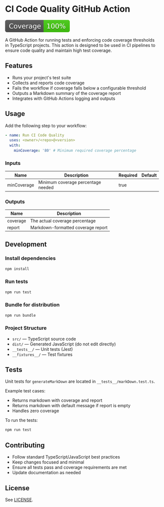 # CI Code Quality GitHub Action

[![Coverage](./badges/coverage.svg)](./badges/coverage.svg)

A GitHub Action for running tests and enforcing code coverage thresholds in
TypeScript projects. This action is designed to be used in CI pipelines to
ensure code quality and maintain high test coverage.

## Features

- Runs your project's test suite
- Collects and reports code coverage
- Fails the workflow if coverage falls below a configurable threshold
- Outputs a Markdown summary of the coverage report
- Integrates with GitHub Actions logging and outputs

## Usage

Add the following step to your workflow:

```yaml
- name: Run CI Code Quality
  uses: <owner>/<repo>@<version>
  with:
    minCoverage: '80' # Minimum required coverage percentage
```

### Inputs

| Name        | Description                        | Required | Default |
| ----------- | ---------------------------------- | -------- | ------- |
| minCoverage | Minimum coverage percentage needed | true     |         |

### Outputs

| Name     | Description                        |
| -------- | ---------------------------------- |
| coverage | The actual coverage percentage     |
| report   | Markdown-formatted coverage report |

## Development

### Install dependencies

```bash
npm install
```

### Run tests

```bash
npm run test
```

### Bundle for distribution

```bash
npm run bundle
```

### Project Structure

- `src/` — TypeScript source code
- `dist/` — Generated JavaScript (do not edit directly)
- `__tests__/` — Unit tests (Jest)
- `__fixtures__/` — Test fixtures

## Tests

Unit tests for `generateMarkDown` are located in `__tests__/markDown.test.ts`.

Example test cases:

- Returns markdown with coverage and report
- Returns markdown with default message if report is empty
- Handles zero coverage

To run the tests:

```bash
npm run test
```

## Contributing

- Follow standard TypeScript/JavaScript best practices
- Keep changes focused and minimal
- Ensure all tests pass and coverage requirements are met
- Update documentation as needed

## License

See [LICENSE](./LICENSE).
